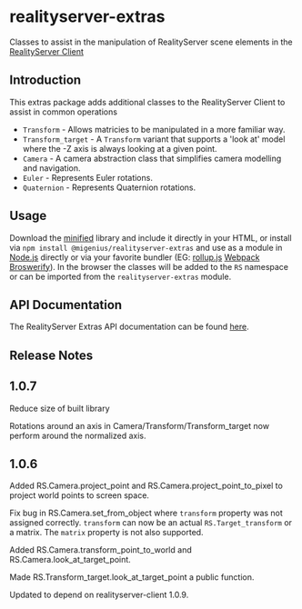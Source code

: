 # realityserver-extras
Classes to assist in the manipulation of RealityServer scene elements in the [RealityServer Client](https://github.com/migenius/realityserver-client "RealityServer Client")

## Introduction

This extras package adds additional classes to the RealityServer Client to assist in common operations

- `Transform` - Allows matricies to be manipulated in a more familiar way.
- `Transform_target` - A `Transform` variant that supports a 'look at' model where the -Z axis is always looking at a given point.
- `Camera` - A camera abstraction class that simplifies camera modelling and navigation.
- `Euler` - Represents Euler rotations.
- `Quaternion` - Represents Quaternion rotations.

## Usage
Download the [minified](https://unpkg.com/@migenius/realityserver-extras@1.0.7 "RealityServer extras") library and include it directly in your HTML, or install via `npm install @migenius/realityserver-extras` and use as a module in [Node.js](https://nodejs.org "Node.js") directly or via your favorite bundler (EG: [rollup.js](https://rollupjs.org "rollup.js") [Webpack](https://webpack.github.io/ "Webpack") [Broswerify](https://github.com/substack/node-browserify "Browerify")). In the browser the classes will be added to the `RS` namespace or can be imported from the `realityserver-extras` module.

## API Documentation

The RealityServer Extras API documentation can be found [here](https://migenius.github.io/realityserver-extras/ "RealityServer Extras").

## Release Notes

## 1.0.7

Reduce size of built library

Rotations around an axis in Camera/Transform/Transform_target now perform around the normalized axis.

## 1.0.6

Added RS.Camera.project_point and RS.Camera.project_point_to_pixel to project world points to screen space.

Fix bug in RS.Camera.set_from_object where `transform` property was not assigned correctly. `transform` can now be an actual `RS.Target_transform` or a matrix. The `matrix` property is not also supported.

Added RS.Camera.transform_point_to_world and RS.Camera.look_at_target_point.

Made RS.Transform_target.look_at_target_point a public function.

Updated to depend on realityserver-client 1.0.9.
